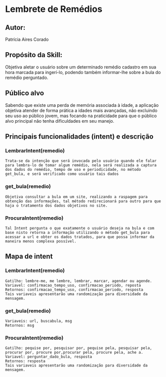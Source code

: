 # **Lembrete de Remédios**
## **Autor**: 
  Patrícia Aires Corado

## **Propósito da Skill**:
  Objetiva aletar o usuário sobre um determinado remédio cadastro em sua hora marcada para ingerí-lo, podendo também informar-lhe sobre a bula do remédio perguntado. 

## **Público alvo**
  Sabendo que existe uma perda de memória associada à idade, a aplicação objetiva atender de forma prática a idades mais avançadas, não excluindo seu uso ao público jovem, mas focando na praticidade para que o público alvo principal não tenha dificuldades em seu manejo. 

## **Principais funcionalidades (intent) e descrição**
  
  ### LembrarIntent(remedio)
    Trata-se da intenção que será invocada pelo usuário quando ele falar para lembra-lo de tomar algum remédio, nela será realizada a captura dos dados do remédio, tempo de uso e periodicidade, no método get_bula, e será verificado como usuário tais dados
 
 ### get_bula(remedio)
    Objetiva consultar a bula em um site, realizando a raspagem para obtenção das informações, tal método redirecionará para outro para que haja o tratamento dos dados objetivos no site. 
 
 ### ProcuraIntent(remedio)
    Tal Intent pergunta o que exatamente o usuário deseja na bula e com base nisto retorna a informação utilizando o método get_bula para acessar a url e obter os dados tratados, para que possa informar da maneira menos complexa possível. 

## **Mapa de intent**
 
 ### LembrarIntent(remedio)
    Gatilho: lembre-me, me lembre, lembrar, marcar, agendar ou agende.
    Variavel: confirmacao_tempo_uso, confirmacao_periodo, reposta
    Retornos: confirmacao_tempo_uso, confirmacao_periodo, resposta
    Tais variaveis apresentarão uma randomização para diversidade da mensagem. 
    
  ### get_bula(remedio)
    Variaveis: url, buscabula, msg
    Retornos: msg
    
  ### ProcuraIntent(remedio)
    Gatilho: pequise por, pesquisar por, pequise pela, pesquisar pela, procurar por, procure por,procurar pela, procure pela, ache a.
    Variavel: perguntar_dado_bula, resposta 
    Retornos: resposta
    Tais variaveis apresentarão uma randomização para diversidade da mensagem. 
    
    
    
